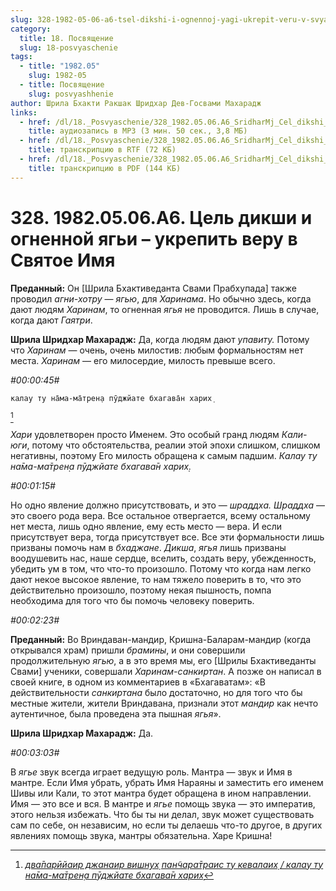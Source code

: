 ```yaml
---
slug: 328-1982-05-06-a6-tsel-dikshi-i-ognennoj-yagi-ukrepit-veru-v-svyatoe-imya
category:
  title: 18. Посвящение
  slug: 18-posvyaschenie
tags:
  - title: "1982.05"
    slug: 1982-05
  - title: Посвящение
    slug: posvyashhenie
author: Шрила Бхакти Ракшак Шридхар Дев-Госвами Махарадж
links:
  - href: /dl/18._Posvyaschenie/328_1982.05.06.A6_SridharMj_Cel_dikshi_i_ognennoj_jagi--ukrepit_veru_v_Svjatoe_Imja.mp3
    title: аудиозапись в MP3 (3 мин. 50 сек., 3,8 МБ)
  - href: /dl/18._Posvyaschenie/328_1982.05.06.A6_SridharMj_Cel_dikshi_i_ognennoj_jagi--ukrepit_veru_v_Svjatoe_Imja.rtf
    title: транскрипцию в RTF (72 КБ)
  - href: /dl/18._Posvyaschenie/328_1982.05.06.A6_SridharMj_Cel_dikshi_i_ognennoj_jagi--ukrepit_veru_v_Svjatoe_Imja.pdf
    title: транскрипцию в PDF (144 КБ)
---
```


# 328. 1982.05.06.A6. Цель дикши и огненной ягьи – укрепить веру в Святое Имя

**Преданный:** Он [Шрила Бхактиведанта Свами Прабхупада] также проводил *агни-хотру* — *ягью*, для *Харинама*. Но обычно здесь, когда дают людям *Харинам*, то огненная *ягья* не проводится. Лишь в случае, когда дают *Гаятри*.

**Шрила Шридхар Махарадж:** Да, когда людям дают *упавиту.* Потому что *Харинам* — очень, очень милостив: любым формальностям нет места. *Харинам* — его милосердие, милость превыше всего.

*#00:00:45#*

    калау ту на̄ма-ма̄трен̣а пӯджйате бхагава̄н харих̣
[^_ftn1]

*Хари* удовлетворен просто Именем. Это особый гранд людям *Кали-юги*, потому что обстоятельства, реалии этой эпохи слишком, слишком негативны, поэтому Его милость обращена к самым падшим. *Калау ту на̄ма-ма̄трен̣а пӯджйате бхагава̄н харих̣.*

*#00:01:15#*

Но одно явление должно присутствовать, и это — *шраддха. Шраддха* — это своего рода вера. Все остальное отвергается, всему остальному нет места, лишь одно явление, ему есть место — вера. И если присутствует вера, тогда присутствует все. Все эти формальности лишь призваны помочь нам в *бхаджане*. *Дикша*, *ягья* лишь призваны воодушевить нас, наше сердце, вселить, создать веру, убежденность, убедить ум в том, что что-то произошло. Потому что когда нам легко дают некое высокое явление, то нам тяжело поверить в то, что это действительно произошло, поэтому некая пышность, помпа необходима для того что бы помочь человеку поверить.

*#00:02:23#*

**Преданный:** Во Вриндаван-мандир, Кришна-Баларам-мандир (когда открывался храм) пришли *брамины*, и они совершили продолжительную *ягью*, а в это время мы, его [Шрилы Бхактиведанты Свами] ученики, совершали *Харинам-санкиртан*. А позже он написал в своей книге, в одном из комментариев в «Бхагаватам»: «В действительности *санкиртана* было достаточно, но для того что бы местные жители, жители Вриндавана, признали этот *мандир* как нечто аутентичное, была проведена эта пышная *ягья*».

**Шрила Шридхар Махарадж:** Да.

*#00:03:03#*

В *ягье* звук всегда играет ведущую роль. Мантра — звук и Имя в мантре. Если Имя убрать, убрать Имя Нараяны и заместить его именем Шивы или Кали, то этот мантра будет обращена в ином направлении. Имя — это все и вся. В мантре и *ягье* помощь звука — это императив, этого нельзя избежать. Что бы ты ни делал, звук может существовать сам по себе, он независим, но если ты делаешь что-то другое, в других явлениях помощь звука, мантры обязательна. Харе Кришна!



[^_ftn1]: [*два̄парӣйаир джанаир вишн̣ух̣ пан̃чара̄траис ту кевалаих̣ / калау ту на̄ма-ма̄трен̣а пӯджйате бхагава̄н харих̣*](../notes/shloka/dvaparjojair-dzhanair-vishnuh-pancharatrais-tu.md)
